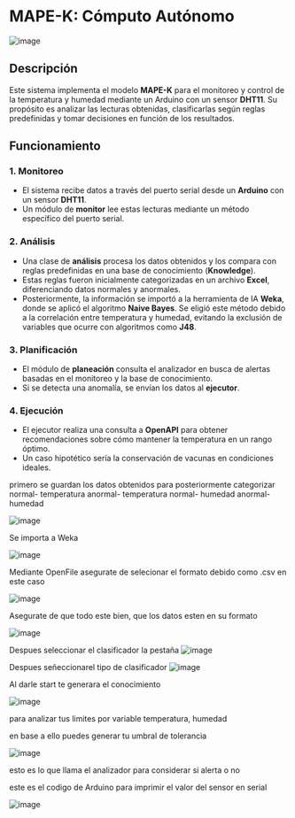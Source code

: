 # MAPE-K: Cómputo Autónomo  
![image](https://github.com/user-attachments/assets/e2851249-8f92-46e3-9bec-997fe9972e65)

## Descripción  

Este sistema implementa el modelo **MAPE-K** para el monitoreo y control de la temperatura y humedad mediante un Arduino con un sensor **DHT11**. Su propósito es analizar las lecturas obtenidas, clasificarlas según reglas predefinidas y tomar decisiones en función de los resultados.  

## Funcionamiento  

### 1. Monitoreo  
- El sistema recibe datos a través del puerto serial desde un **Arduino** con un sensor **DHT11**.  
- Un módulo de **monitor** lee estas lecturas mediante un método específico del puerto serial.  

### 2. Análisis  
- Una clase de **análisis** procesa los datos obtenidos y los compara con reglas predefinidas en una base de conocimiento (**Knowledge**).  
- Estas reglas fueron inicialmente categorizadas en un archivo **Excel**, diferenciando datos normales y anormales.  
- Posteriormente, la información se importó a la herramienta de IA **Weka**, donde se aplicó el algoritmo **Naive Bayes**. Se eligió este método debido a la correlación entre temperatura y humedad, evitando la exclusión de variables que ocurre con algoritmos como **J48**.  

### 3. Planificación  
- El módulo de **planeación** consulta el analizador en busca de alertas basadas en el monitoreo y la base de conocimiento.  
- Si se detecta una anomalía, se envían los datos al **ejecutor**.  

### 4. Ejecución  
- El ejecutor realiza una consulta a **OpenAPI** para obtener recomendaciones sobre cómo mantener la temperatura en un rango óptimo.  
- Un caso hipotético sería la conservación de vacunas en condiciones ideales.  


primero se guardan los datos obtenidos para posteriormente categorizar
normal- temperatura
anormal- temperatura
normal- humedad
anormal- humedad

![image](https://github.com/user-attachments/assets/b284def0-41b4-4c13-b788-9b0ec9ba1b37)


Se importa  a Weka

![image](https://github.com/user-attachments/assets/037987a4-b77c-41ac-af3f-c9ae4107a429)


Mediante  OpenFile
asegurate de selecionar el formato debido como .csv en este caso


![image](https://github.com/user-attachments/assets/a0539c85-df19-4da1-92c0-f830d1568f54)


Asegurate de que todo este bien, que los datos esten en su formato

![image](https://github.com/user-attachments/assets/442e2577-39fb-4681-99f7-b3d56ad2fa6d)

Despues seleccionar el clasificador la pestaña
![image](https://github.com/user-attachments/assets/83f23267-de84-4834-8dcf-277388df7881)


Despues señeccionarel tipo de clasificador 
![image](https://github.com/user-attachments/assets/90a4649d-f45d-4f3e-9c73-65ffab18f5a2)


Al darle start te generara el conocimiento

![image](https://github.com/user-attachments/assets/96aec125-cc4d-45fb-aa7d-b2edd41e0ab2)

para analizar tus limites por variable temperatura, humedad

en base  a ello puedes generar tu umbral de tolerancia 

![image](https://github.com/user-attachments/assets/c7807ed6-3a12-4191-ae06-08b818af9eff)


esto es lo que llama el analizador para considerar si alerta o no



este es el codigo de Arduino para imprimir el valor del sensor en serial

![image](https://github.com/user-attachments/assets/65360efe-dd43-470b-bc8d-dd293168a292)














